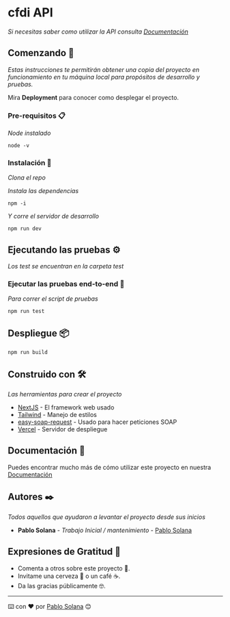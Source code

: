 # cfdi API

_Si necesitas saber como utilizar la API consulta [Documentación](https://api.cfdiapi.com/es/introduccion/)_

## Comenzando 🚀

_Estas instrucciones te permitirán obtener una copia del proyecto en funcionamiento en tu máquina local para propósitos de desarrollo y pruebas._

Mira **Deployment** para conocer como desplegar el proyecto.


### Pre-requisitos 📋

_Node instalado_

```
node -v
```

### Instalación 🔧

_Clona el repo_

_Instala las dependencias_

```
npm -i
```

_Y corre el servidor de desarrollo_

```
npm run dev
```

## Ejecutando las pruebas ⚙️

_Los test se encuentran en la carpeta test_

### Ejecutar las pruebas end-to-end 🔩

_Para correr el script de pruebas_

```
npm run test
```

## Despliegue 📦

```
npm run build
```

## Construido con 🛠️

_Las herramientas para crear el proyecto_

* [NextJS](https://nextjs.org) - El framework web usado
* [Tailwind](https://tailwindcss.com) - Manejo de estilos
* [easy-soap-request](https://www.npmjs.com/package/easy-soap-request) - Usado para hacer peticiones SOAP
* [Vercel](https://vercel.com) - Servidor de despliegue

## Documentación 📖

Puedes encontrar mucho más de cómo utilizar este proyecto en nuestra [Documentación](https://api.cfdiapi.com/es/introduccion/)
## Autores ✒️

_Todos aquellos que ayudaron a levantar el proyecto desde sus inicios_

* **Pablo Solana** - *Trabajo Inicial / mantenimiento* - [Pablo Solana](https://github.com/juanpablosolana)

## Expresiones de Gratitud 🎁

* Comenta a otros sobre este proyecto 📢.
* Invitame una cerveza 🍺 o un café ☕.
* Da las gracias públicamente 🤓.


---
⌨️ con ❤️ por [Pablo Solana](https://pablosolana.dev) 😊
